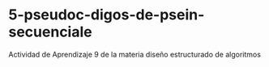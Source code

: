 # 5-pseudoc-digos-de-psein-secuenciale
Actividad de Aprendizaje 9 de la materia diseño estructurado de algoritmos
